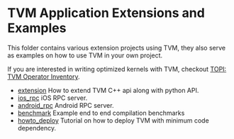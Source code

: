 # TVM Application Extensions and Examples
This folder contains various extension projects using TVM,
they also serve as examples on how to use TVM in your own project.

If you are interested in writing optimized kernels with TVM, checkout [TOPI: TVM Operator Inventory](../topi).

- [extension](extension) How to extend TVM C++ api along with python API.
- [ios_rpc](ios_rpc) iOS RPC server.
- [android_rpc](android_rpc) Android RPC server.
- [benchmark](benchmark) Example end to end compilation benchmarks
- [howto_deploy](howto_deploy) Tutorial on how to deploy TVM with minimum code dependency.
